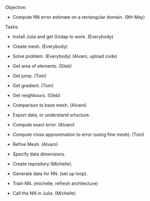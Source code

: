 Objective: 
- Compute NN error estimate on a rectangular domain. (9th May)


Tasks:
- Install Julia and get Gridap to work. (Everybody)
- Create mesh. (Everybody)
- Solve problem. (Everybody) (Alvaro, upload code)

- Get area of elements. (Gleb)
- Get jump. (Tom)
- Get gradient. (Tom)  
- Get neighbours. (Gleb)
- Comparison to base mesh. (Alvaro) 
- Export data, or understand srtucture. 
- Compute exact error. (Alvaro)
- Compute close approximation to error (using fine mesh). (Tom)
- Refine Mesh. (Alvaro)
- Specify data dimensions.


- Create repository (Michelle). 
- Generate data for NN. (set up loop).
- Train NN. (michelle, refresh architecture)
- Call the NN in Julia. (Michelle) 
